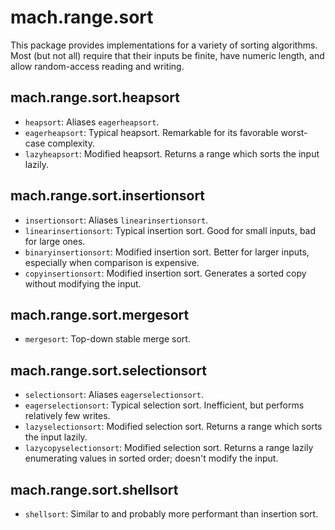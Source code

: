 # mach.range.sort

This package provides implementations for a variety of sorting algorithms.
Most (but not all) require that their inputs be finite, have numeric length,
and allow random-access reading and writing.

## mach.range.sort.heapsort

- `heapsort`: Aliases `eagerheapsort`.
- `eagerheapsort`: Typical heapsort. Remarkable for its favorable worst-case complexity.
- `lazyheapsort`: Modified heapsort. Returns a range which sorts the input lazily.

## mach.range.sort.insertionsort

- `insertionsort`: Aliases `linearinsertionsort`.
- `linearinsertionsort`: Typical insertion sort. Good for small inputs, bad for large ones.
- `binaryinsertionsort`: Modified insertion sort. Better for larger inputs, especially when comparison is expensive.
- `copyinsertionsort`: Modified insertion sort. Generates a sorted copy without modifying the input.

## mach.range.sort.mergesort

- `mergesort`: Top-down stable merge sort.

## mach.range.sort.selectionsort

- `selectionsort`: Aliases `eagerselectionsort`.
- `eagerselectionsort`: Typical selection sort. Inefficient, but performs relatively few writes.
- `lazyselectionsort`: Modified selection sort. Returns a range which sorts the input lazily.
- `lazycopyselectionsort`: Modified selection sort. Returns a range lazily enumerating values in sorted order; doesn't modify the input.

## mach.range.sort.shellsort

- `shellsort`: Similar to and probably more performant than insertion sort.

